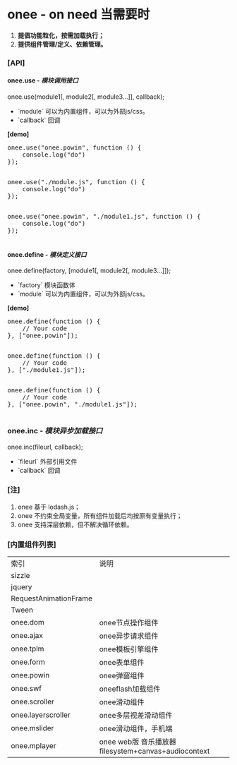 <h1>onee - on need 当需要时</h1>
<ol>
	<li><strong>提倡功能粒化，按需加载执行；</strong></li>
	<li><strong>提供组件管理/定义、依赖管理。</strong></li>
</ol>

<h3>[API]</h3>

<h4>onee.use - <em>模块调用接口</em></h4>
onee.use(module1[, module2[, module3...]], callback);
<ul>
	<li>`module` 可以为内置组件，可以为外部js/css。</li>
	<li>`callback` 回调</li>
</ul>

<strong>[demo]</strong>

<p>
	<pre>
onee.use("onee.powin", function () {
	console.log("do")
});
	</pre>
</p>
<p>
	<pre>
onee.use("./module.js", function () {
	console.log("do")
});
	</pre>
</p>
<p>
	<pre>
onee.use("onee.powin", "./module1.js", function () {
	console.log("do")
});		
	</pre>
</p>


<h4>onee.define - <em>模块定义接口</em></h4>
onee.define(factory, [module1[, module2[, module3...]]);
<ul>
	<li>`factory` 模块函数体</li>
	<li>`module` 可以为内置组件，可以为外部js/css。</li>
</ul>

<strong>[demo]</strong>

<p>
	<pre>
onee.define(function () {
	// Your code
}, ["onee.powin"]);
	</pre>
</p>
<p>
	<pre>
onee.define(function () {
	// Your code
}, ["./module1.js"]);
	</pre>
</p>
<p>
	<pre>
onee.define(function () {
	// Your code
}, ["onee.powin", "./module1.js"]);
	</pre>
</p>

<h3>onee.inc - <em>模块异步加载接口</em></h3>
onee.inc(fileurl, callback);
<ul>
	<li>`fileurl` 外部引用文件</li>
	<li>`callback` 回调</li>
</ul>

<h3>[注]</h3>

<ol>
	<li>onee 基于 lodash.js；</li>
	<li>onee 不约束全局变量，所有组件加载后均按原有变量执行；</li>
	<li>onee 支持深层依赖，但不解决循环依赖。</li>
</ol>

<h3>[内置组件列表]</h3>
<table>
	<tr>
		<td>索引</td>
		<td>说明</td>
	</tr>
	<tr>
		<td>sizzle</td>
		<td></td>
	</tr>
	<tr>
		<td>jquery</td>
		<td></td>
	</tr>
	<tr>
		<td>RequestAnimationFrame</td>
		<td></td>
	</tr>
	<tr>
		<td>Tween</td>
		<td></td>
	</tr>
	<tr>
		<td>onee.dom</td>
		<td>onee节点操作组件</td>
	</tr>
	<tr>
		<td>onee.ajax</td>
		<td>onee异步请求组件</td>
	</tr>
	<tr>
		<td>onee.tplm</td>
		<td>onee模板引擎组件</td>
	</tr>
	<tr>
		<td>onee.form</td>
		<td>onee表单组件</td>
	</tr>
	<tr>
		<td>onee.powin</td>
		<td>onee弹窗组件</td>
	</tr>
	<tr>
		<td>onee.swf</td>
		<td>oneeflash加载组件</td>
	</tr>
	<tr>
		<td>onee.scroller</td>
		<td>onee滑动组件</td>
	</tr>
	<tr>
		<td>onee.layerscroller</td>
		<td>onee多层视差滑动组件</td>
	</tr>
	<tr>
		<td>onee.mslider</td>
		<td>onee滑动组件，手机端</td>
	</tr>
	<tr>
		<td>onee.mplayer</td>
		<td>onee web版 音乐播放器 filesystem+canvas+audiocontext</td>
	</tr>
</table>